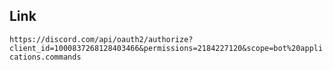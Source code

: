 ## Link
`https://discord.com/api/oauth2/authorize?client_id=1000837268128403466&permissions=2184227120&scope=bot%20applications.commands`